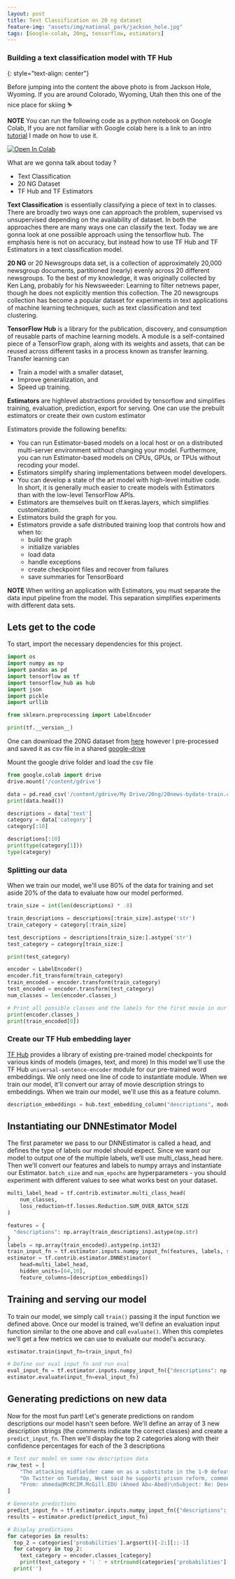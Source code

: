 ```yaml
---
layout: post
title: Text Classification on 20 ng dataset
feature-img: "assets/img/national_park/jackson_hole.jpg"
tags: [Google-colab, 20ng, tensorflow, estimators]
---
```

### Building a text classification model with TF Hub
{: style="text-align: center"}

Before jumping into the content the above photo is from Jackson Hole, Wyoming. If you are around Colorado, Wyoming, Utah then this one of the nice place for skiing ⛷

**NOTE** You can run the following code as a python notebook on Google Colab, If you are not familiar with Google colab here is a link to an intro [tutorial](https://shranith.github.io/2018/10/28/google_colab_intro.htm) I made on how to use it.

<a href="https://colab.research.google.com/github/shranith/ML-notebooks/blob/master/text_classification_20ng.ipynb" target="_parent"><img src="https://colab.research.google.com/assets/colab-badge.svg" alt="Open In Colab"/></a>

What are we gonna talk about today ?

* Text Classification
* 20 NG Dataset
* TF Hub and TF Estimators

**Text Classification** is essentially classifying a piece of text in to classes. There are broadly two ways one can approach the problem, supervised vs unsupervised depending on the availability of dataset. In both the approaches there are many ways one can classify the text. Today we are gonna look at one possiible approach using the tensorflow hub. The emphasis here is not on accuracy, but instead how to use TF Hub and TF Estimators in a text classification model.

**20 NG** or 20 Newsgroups data set, is a collection of approximately 20,000 newsgroup documents, partitioned (nearly) evenly across 20 different newsgroups. To the best of my knowledge, it was originally collected by Ken Lang, probably for his Newsweeder: Learning to filter netnews paper, though he does not explicitly mention this collection. The 20 newsgroups collection has become a popular dataset for experiments in text applications of machine learning techniques, such as text classification and text clustering.

**TensorFlow Hub** is a library for the publication, discovery, and consumption of reusable parts of machine learning models. A module is a self-contained piece of a TensorFlow graph, along with its weights and assets, that can be reused across different tasks in a process known as transfer learning.
Transfer learning can

* Train a model with a smaller dataset,
* Improve generalization, and
* Speed up training.

**Estimators** are highlevel abstractions provided by tensorflow and  simplifies training, evaluation, prediction, export for serving. One can use the prebuilt estimators or create their own custom estimator

Estimators provide the following benefits:

* You can run Estimator-based models on a local host or on a distributed multi-server environment without changing your model. Furthermore, you can run Estimator-based models on CPUs, GPUs, or TPUs without recoding your model.
* Estimators simplify sharing implementations between model developers.
* You can develop a state of the art model with high-level intuitive code. In short, it is generally much easier to create models with Estimators than with the low-level TensorFlow APIs.
* Estimators are themselves built on tf.keras.layers, which simplifies customization.
* Estimators build the graph for you.
* Estimators provide a safe distributed training loop that controls how and when to:
  * build the graph
  * initialize variables
  * load data
  * handle exceptions
  * create checkpoint files and recover from failures
  * save summaries for TensorBoard

**NOTE** When writing an application with Estimators, you must separate the data input pipeline from the model. This separation simplifies experiments with different data sets.

## Lets get to the code

To start, import the necessary
dependencies for this project.

```python
import os
import numpy as np
import pandas as pd
import tensorflow as tf
import tensorflow_hub as hub
import json
import pickle
import urllib

from sklearn.preprocessing import LabelEncoder

print(tf.__version__)
```

One can download the 20NG dataset from [here](http://qwone.com/~jason/20Newsgroups/20news-19997.tar.gz) however I pre-processed and saved it as csv file in a shared [google-drive](https://drive.google.com/drive/folders/1xaQS8KsGWu7eQSZVcVYkNjFmmTaSXgpr?usp=sharing)

Mount the google drive folder and load the csv file

```python
from google.colab import drive
drive.mount('/content/gdrive')
```

```python
data = pd.read_csv('/content/gdrive/My Drive/20ng/20news-bydate-train.csv')
print(data.head())

descriptions = data['text']
category = data['category']
category[:10]
```

```python
descriptions[:10]
print(type(category[1]))
type(category)

```

### Splitting our data

When we train our model, we'll use 80% of the data for
training and set aside 20% of the data to evaluate how our model performed.

```python
train_size = int(len(descriptions) * .8)

train_descriptions = descriptions[:train_size].astype('str')
train_category = category[:train_size]

test_descriptions = descriptions[train_size:].astype('str')
test_category = category[train_size:]
```

```python
print(test_category)
```

```python
encoder = LabelEncoder()
encoder.fit_transform(train_category)
train_encoded = encoder.transform(train_category)
test_encoded = encoder.transform(test_category)
num_classes = len(encoder.classes_)

# Print all possible classes and the labels for the first movie in our training dataset
print(encoder.classes_)
print(train_encoded[0])
```

### Create our TF Hub embedding layer
[TF Hub]() provides a library of existing
pre-trained model checkpoints for various kinds of models (images, text, and
more) In this model we'll use the TF Hub `universal-sentence-encoder` module for
our pre-trained word embeddings. We only need one line of code to instantiate
module. When we train our model, it'll convert our array of movie description
strings to embeddings. When we train our model, we'll use this as a feature
column.

```python
description_embeddings = hub.text_embedding_column("descriptions", module_spec="https://tfhub.dev/google/universal-sentence-encoder/3", trainable=False)

```

## Instantiating our DNNEstimator Model
The first parameter we pass to our
DNNEstimator is called a head, and defines the type of labels our model should
expect. Since we want our model to output one of the multiple labels, we’ll use
multi_class_head here. Then we'll convert our features and labels to numpy
arrays and instantiate our Estimator. `batch_size` and `num_epochs` are
hyperparameters - you should experiment with different values to see what works
best on your dataset.

```python
multi_label_head = tf.contrib.estimator.multi_class_head(
    num_classes,
    loss_reduction=tf.losses.Reduction.SUM_OVER_BATCH_SIZE
)
```

```python
features = {
  "descriptions": np.array(train_descriptions).astype(np.str)
}
labels = np.array(train_encoded).astype(np.int32)
train_input_fn = tf.estimator.inputs.numpy_input_fn(features, labels, shuffle=True, batch_size=32, num_epochs=25)
estimator = tf.contrib.estimator.DNNEstimator(
    head=multi_label_head,
    hidden_units=[64,10],
    feature_columns=[description_embeddings])
```

## Training and serving our model 
To train our model, we simply call `train()`
passing it the input function we defined above. Once our model is trained, we'll
define an evaluation input function similar to the one above and call
`evaluate()`. When this completes we'll get a few metrics we can use to evaluate
our model's accuracy.

```python
estimator.train(input_fn=train_input_fn)
```

```python
# Define our eval input_fn and run eval
eval_input_fn = tf.estimator.inputs.numpy_input_fn({"descriptions": np.array(test_descriptions).astype(np.str)}, test_encoded.astype(np.int32), shuffle=False)
estimator.evaluate(input_fn=eval_input_fn)
```

## Generating predictions on new data
Now for the most fun part! Let's generate
predictions on random descriptions our model hasn't seen before. We'll define an
array of 3 new description strings (the comments indicate the correct classes)
and create a `predict_input_fn`. Then we'll display the top 2 categories along
with their confidence percentages for each of the 3 descriptions

```python
# Test our model on some raw description data
raw_test = [
    "The attacking midfielder came on as a substitute in the 1-0 defeat to Pep Guardiola's side having not played since September's Carabao Cup win against Watford because of a hamstring injury.", # sports
    "On Twitter on Tuesday, West said he supports prison reform, common-sense gun laws and compassion for people seeking asylum, then denied that he had designed a logo for a branding exercise known as “Blexit,” which urges African Americans to leave the Democratic party. The concept, originated by Owens, claimed that West had designed the group’s merchandise.", # Politics
    "From: ahmeda@McRCIM.McGill.EDU (Ahmed Abu-Abed)\nSubject: Re: Desertification of the Negev\nOriginator: ahmeda@ice.mcrcim.mcgill.edu\nNntp-Posting-Host: ice.mcrcim.mcgill.edu\nOrganization: McGill Research Centre for  Intelligent Machines\nLines: 23\n\n\nIn article <1993Apr26.021105.25642@cs.brown.edu>, dzk@cs.brown.edu (Danny Keren) writes:\n|> This is nonsense. I lived in the Negev for many years and I can say\n|> for sure that no Beduins were \"moved\" or harmed in any way. On the\n|> contrary, their standard of living has climbed sharply; many of them\n|> now live in rather nice, permanent houses, and own cars. There are\n|> quite a few Beduin students in the Ben-Gurion university. There are\n|> good, friendly relations between them and the rest of the population.\n|> \n|> All the Beduins I met would be rather surprised to read Mr. Davidson's\n|> poster, I have to say.\n|> \n|> -Danny Keren.\n|> \n\nIt is nonsense, Danny, if you can refute it with proof. If you are citing your\nexperience then you should have been there in the 1940's (the article is\ncomparing the condition then with that now).\n\nOtherwise, it is you who is trying to change the facts.\n\n-Ahmed.\n", # politics.middleeast
]


```

```python
# Generate predictions
predict_input_fn = tf.estimator.inputs.numpy_input_fn({"descriptions": np.array(raw_test).astype(np.str)}, shuffle=False)
results = estimator.predict(predict_input_fn)
```

```python
# Display predictions
for categories in results:
  top_2 = categories['probabilities'].argsort()[-2:][::-1]
  for category in top_2:
    text_category = encoder.classes_[category]
    print(text_category + ': ' + str(round(categories['probabilities'][category] * 100, 2)) + '%')
  print('')
```
